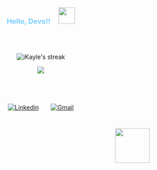   <h3 align="center" style="color:#7dcfff">Hello, Devs!! &#8287;&#8287;&#8287;<img src="https://i.postimg.cc/vBhfC9ZF/cute-Neko-Hello.gif" width="38">
<!-- <img src="https://i.postimg.cc/t4F1LPBS/girl-hello.gif" width="28"> -->
  </h3>

  <br/>
  <br/>
  <p align="center">
       <img title="Everything that surrounds me" alt="iKayle's streak" src="https://i.postimg.cc/Y2Q5VzgL/a4624219-6f51-4142-b900-b4ce20124160.png"/>
  </p>

<!-- Typing SVG  -->

  <p align="center">
  <img src="https://readme-typing-svg.herokuapp.com?duration=5000&color=7dcfff&center=true&vCenter=true&lines=Front-end+developer;Apaixonada+por+tecnologia+%E2%99%A1;Sempre+aprendendo+coisas+novas!;Vamos+construir+algo+juntos%3F!">
  </p>

<!-- Social icons section -->

#

  <br/>
  <p align="center">
  <a href="https://www.linkedin.com/in/kayle-/" target="_blank"><img alt="Linkedin" title="Linkedin Kayle" src="https://img.shields.io/badge/-Kayle%20Barreto-4400ff?style=flat&logo=Linkedin&logoColor=white"/></a>
  &#8287;&#8287;&#8287;&#8287;&#8287;
  <a href="mailto:kayle.barrt@gmail.com" target="_blank"><img alt="Gmail" title="Gmail Kayle" src="https://img.shields.io/badge/-kayle.barrt@gmail.com-4400ff?style=flat&logo=Gmail&logoColor=white&link=mailto:kayle.barrt@gmail.com"/></a>
  </p>

#

  <p align='end'>
  <img src="https://komarev.com/ghpvc/?username=iKayle&color=000000" width='80'/>
  </p>
